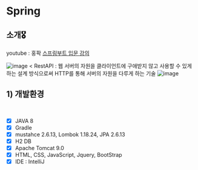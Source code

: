 # Spring 

## 소개🎖️ 
youtube : 홍팍 [스프링부트 입문 강의](https://youtu.be/2IuZs5I5KJg)

![image](https://user-images.githubusercontent.com/93029334/201263306-c656e75c-cbc8-4c44-a1b3-7418bb7f1b2b.png)
<
RestAPI : 웹 서버의 자원을 클라이언트에 구애받지 않고 사용할 수 있게 하는 설계 방식으로써 HTTP를 통해 서버의 자원을 다루게 하는 기술
![image](https://user-images.githubusercontent.com/93029334/201462844-99aa5df9-431a-475f-9f25-ec9d9267ebd2.png)



## 1) 개발환경
<br>

* [x] JAVA 8
* [x] Gradle 
* [x] mustahce 2.6.13, Lombok 1.18.24, JPA 2.6.13
* [x] H2 DB
* [x] Apache Tomcat 9.0
* [x] HTML, CSS, JavaScript, Jquery, BootStrap
* [x] IDE : IntelliJ 
<br>

